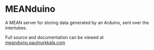# MEANduino
A MEAN server for storing data generated by an Arduino, sent over the intertubes.

Full source and documentation can be viewed at [meanduino.paulnurkkala.com](http://paulnurkkala.meanduino.com)